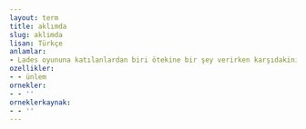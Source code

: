 ```yaml
---
layout: term
title: aklımda
slug: aklimda
lisan: Türkçe
anlamlar:
- Lades oyununa katılanlardan biri ötekine bir şey verirken karşıdakinin "unutmadım" anlamında söylediği söz
ozellikler:
- - ünlem
ornekler:
- - ''
orneklerkaynak:
- - ''
---
```


